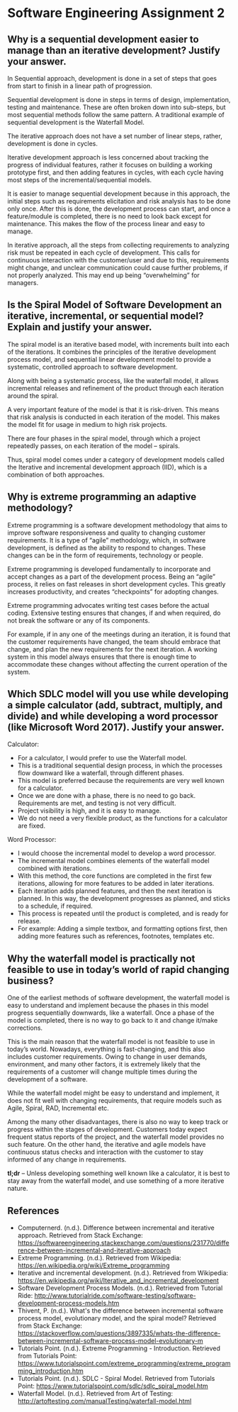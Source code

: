 # Software Engineering Assignment 2


## Why is a sequential development easier to manage than an iterative development? Justify your answer.

  In Sequential approach, development is done in a set of steps that goes from start to finish in a linear path of progression.

  Sequential development is done in steps in terms of design, implementation, testing and maintenance. These are often broken down into sub-steps, but most sequential methods follow the same pattern. A traditional example of sequential development is the Waterfall Model.

  The iterative approach does not have a set number of linear steps, rather, development is done in cycles.

  Iterative development approach is less concerned about tracking the progress of individual features, rather it focuses on building a working prototype first, and then adding features in cycles, with each cycle having most steps of the incremental/sequential models.

  It is easier to manage sequential development because in this approach, the initial steps such as requirements elicitation and risk analysis has to be done only once. After this is done, the development process can start, and once a feature/module is completed, there is no need to look back except for maintenance. This makes the flow of the process linear and easy to manage.

  In iterative approach, all the steps from collecting requirements to analyzing risk must be repeated in each cycle of development. This calls for continuous interaction with the customer/user and due to this, requirements might change, and unclear communication could cause further problems, if not properly analyzed. This may end up being “overwhelming” for managers.

## Is the Spiral Model of Software Development an iterative, incremental, or sequential model? Explain and justify your answer.

  The spiral model is an iterative based model, with increments built into each of the iterations. It combines the principles of the iterative development process model, and sequential linear development model to provide a systematic, controlled approach to software development.

  Along with being a systematic process, like the waterfall model, it allows incremental releases and refinement of the product through each iteration around the spiral.

  A very important feature of the model is that it is risk-driven. This means that risk analysis is conducted in each iteration of the model. This makes the model fit for usage in medium to high risk projects.

  There are four phases in the spiral model, through which a project repeatedly passes, on each iteration of the model – spirals.

  Thus, spiral model comes under a category of development models called the Iterative and incremental development approach (IID), which is a combination of both approaches.

## Why is extreme programming an adaptive methodology?

  Extreme programming is a software development methodology that aims to improve software responsiveness and quality to changing customer requirements. It is a type of “agile” methodology, which, in software development, is defined as the ability to respond to changes. These changes can be in the form of requirements, technology or people.

  Extreme programming is developed fundamentally to incorporate and accept changes as a part of the development process. Being an “agile” process, it relies on fast releases in short development cycles. This greatly increases productivity, and creates “checkpoints” for adopting changes.

  Extreme programming advocates writing test cases before the actual coding. Extensive testing ensures that changes, if and when required, do not break the software or any of its components.

  For example, if in any one of the meetings during an iteration, it is found that the customer requirements have changed, the team should embrace that change, and plan the new requirements for the next iteration.
  A working system in this model always ensures that there is enough time to accommodate these changes without affecting the current operation of the system.

## Which SDLC model will you use while developing a simple calculator (add, subtract, multiply, and divide) and while developing a word processor (like Microsoft Word 2017). Justify your answer.

  Calculator:
  - For a calculator, I would prefer to use the Waterfall model.
  - This is a traditional sequential design process, in which the processes flow downward like a waterfall, through different phases.
  - This model is preferred because the requirements are very well known for a calculator.
  - Once we are done with a phase, there is no need to go back. Requirements are met, and testing is not very difficult.
  - Project visibility is high, and it is easy to manage.
  - We do not need a very flexible product, as the functions for a calculator are fixed.

  Word Processor:
  - I would choose the incremental model to develop a word processor.
  - The incremental model combines elements of the waterfall model combined with iterations.
  -	With this method, the core functions are completed in the first few iterations, allowing for more features to be added in later iterations.
  -	Each iteration adds planned features, and then the next iteration is planned. In this way, the development progresses as planned, and sticks to a schedule, if required.
  -	This process is repeated until the product is completed, and is ready for release.
  -	For example: Adding a simple textbox, and formatting options first, then adding more features such as references, footnotes, templates etc.

## Why the waterfall model is practically not feasible to use in today’s world of rapid changing business?

  One of the earliest methods of software development, the waterfall model is easy to understand and implement because the phases in this model progress sequentially downwards, like a waterfall. Once a phase of the model is completed, there is no way to go back to it and change it/make corrections.

  This is the main reason that the waterfall model is not feasible to use in today’s world. Nowadays, everything is fast-changing, and this also includes customer requirements. Owing to change in user demands, environment, and many other factors, it is extremely likely that the requirements of a customer will change multiple times during the development of a software.

  While the waterfall model might be easy to understand and implement, it does not fit well with changing requirements, that require models such as Agile, Spiral, RAD, Incremental etc.

  Among the many other disadvantages, there is also no way to keep track or progress within the stages of development. Customers today expect frequent status reports of the project, and the waterfall model provides no such feature. On the other hand, the iterative and agile models have continuous status checks and interaction with the customer to stay informed of any change in requirements.

  **tl;dr** – Unless developing something well known like a calculator, it is best to stay away from the waterfall model, and use something of a more iterative nature.

## References

  - Computernerd. (n.d.). Difference between incremental and iterative approach. Retrieved from Stack Exchange: https://softwareengineering.stackexchange.com/questions/231770/difference-between-incremental-and-iterative-approach
  - Extreme Programming. (n.d.). Retrieved from Wikipedia: https://en.wikipedia.org/wiki/Extreme_programming
  - Iterative and incremental development. (n.d.). Retrieved from Wikipedia: https://en.wikipedia.org/wiki/Iterative_and_incremental_development
  - Software Development Process Models. (n.d.). Retrieved from Tutorial Ride: http://www.tutorialride.com/software-testing/software-development-process-models.htm
  - Thivent, P. (n.d.). What's the difference between incremental software process model, evolutionary model, and the spiral model? Retrieved from Stack Exchange: https://stackoverflow.com/questions/3897335/whats-the-difference-between-incremental-software-process-model-evolutionary-m
  - Tutorials Point. (n.d.). Extreme Programming - Introduction. Retrieved from Tutorials Point: https://www.tutorialspoint.com/extreme_programming/extreme_programming_introduction.htm
  - Tutorials Point. (n.d.). SDLC - Spiral Model. Retrieved from Tutorials Point: https://www.tutorialspoint.com/sdlc/sdlc_spiral_model.htm
  - Waterfall Model. (n.d.). Retrieved from Art of Testing: http://artoftesting.com/manualTesting/waterfall-model.html
